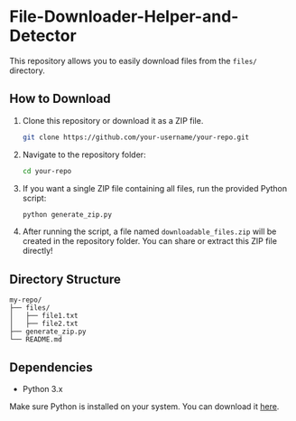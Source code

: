 # File-Downloader-Helper-and-Detector
This repository allows you to easily download files from the `files/` directory.

## How to Download

1. Clone this repository or download it as a ZIP file.
   ```bash
   git clone https://github.com/your-username/your-repo.git
   ```
2. Navigate to the repository folder:
   ```bash
   cd your-repo
   ```

3. If you want a single ZIP file containing all files, run the provided Python script:
   ```bash
   python generate_zip.py
   ```

4. After running the script, a file named `downloadable_files.zip` will be created in the repository folder. You can share or extract this ZIP file directly!

## Directory Structure
```
my-repo/
├── files/
│   ├── file1.txt
│   ├── file2.txt
├── generate_zip.py
└── README.md
```

## Dependencies

- Python 3.x

Make sure Python is installed on your system. You can download it [here](https://www.python.org/downloads/).
